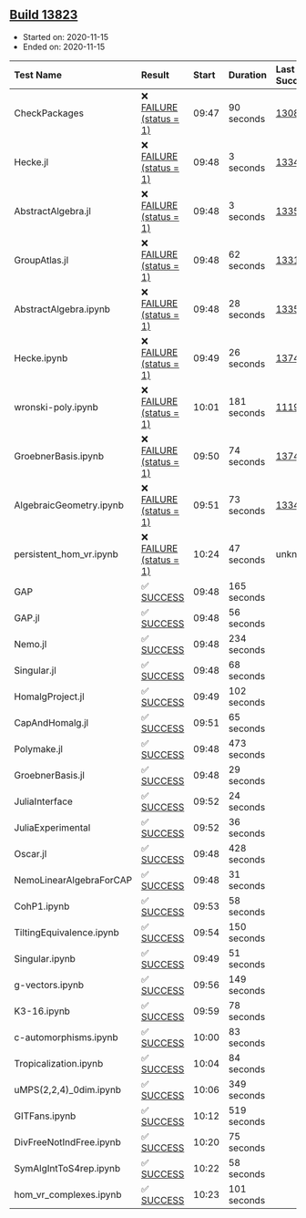 ## [Build 13823](https://oscarci.mathematik.uni-kl.de/job/oscar/13823/)

* Started on: 2020-11-15
* Ended on: 2020-11-15

| Test Name    | Result | Start | Duration | Last Success | First Failure |
|:-------------|:-------|:------|:---------|:-------------|:--------------|
| CheckPackages | ❌ [FAILURE (status = 1)](https://oscarci.mathematik.uni-kl.de/job/oscar/13823/artifact/logs/build-13823/CheckPackages.log) | 09:47 | 90 seconds | [13085](https://oscarci.mathematik.uni-kl.de/job/oscar/13085/) | [13086](https://oscarci.mathematik.uni-kl.de/job/oscar/13086/) |
| Hecke.jl | ❌ [FAILURE (status = 1)](https://oscarci.mathematik.uni-kl.de/job/oscar/13823/artifact/logs/build-13823/Hecke.jl.log) | 09:48 | 3 seconds | [13341](https://oscarci.mathematik.uni-kl.de/job/oscar/13341/) | [13342](https://oscarci.mathematik.uni-kl.de/job/oscar/13342/) |
| AbstractAlgebra.jl | ❌ [FAILURE (status = 1)](https://oscarci.mathematik.uni-kl.de/job/oscar/13823/artifact/logs/build-13823/AbstractAlgebra.jl.log) | 09:48 | 3 seconds | [13355](https://oscarci.mathematik.uni-kl.de/job/oscar/13355/) | [13356](https://oscarci.mathematik.uni-kl.de/job/oscar/13356/) |
| GroupAtlas.jl | ❌ [FAILURE (status = 1)](https://oscarci.mathematik.uni-kl.de/job/oscar/13823/artifact/logs/build-13823/GroupAtlas.jl.log) | 09:48 | 62 seconds | [13311](https://oscarci.mathematik.uni-kl.de/job/oscar/13311/) | [13312](https://oscarci.mathematik.uni-kl.de/job/oscar/13312/) |
| AbstractAlgebra.ipynb | ❌ [FAILURE (status = 1)](https://oscarci.mathematik.uni-kl.de/job/oscar/13823/artifact/logs/build-13823/AbstractAlgebra.ipynb.log) | 09:48 | 28 seconds | [13355](https://oscarci.mathematik.uni-kl.de/job/oscar/13355/) | [13356](https://oscarci.mathematik.uni-kl.de/job/oscar/13356/) |
| Hecke.ipynb | ❌ [FAILURE (status = 1)](https://oscarci.mathematik.uni-kl.de/job/oscar/13823/artifact/logs/build-13823/Hecke.ipynb.log) | 09:49 | 26 seconds | [13749](https://oscarci.mathematik.uni-kl.de/job/oscar/13749/) | [13750](https://oscarci.mathematik.uni-kl.de/job/oscar/13750/) |
| wronski-poly.ipynb | ❌ [FAILURE (status = 1)](https://oscarci.mathematik.uni-kl.de/job/oscar/13823/artifact/logs/build-13823/wronski-poly.ipynb.log) | 10:01 | 181 seconds | [11192](https://oscarci.mathematik.uni-kl.de/job/oscar/11192/) | [11193](https://oscarci.mathematik.uni-kl.de/job/oscar/11193/) |
| GroebnerBasis.ipynb | ❌ [FAILURE (status = 1)](https://oscarci.mathematik.uni-kl.de/job/oscar/13823/artifact/logs/build-13823/GroebnerBasis.ipynb.log) | 09:50 | 74 seconds | [13748](https://oscarci.mathematik.uni-kl.de/job/oscar/13748/) | [13749](https://oscarci.mathematik.uni-kl.de/job/oscar/13749/) |
| AlgebraicGeometry.ipynb | ❌ [FAILURE (status = 1)](https://oscarci.mathematik.uni-kl.de/job/oscar/13823/artifact/logs/build-13823/AlgebraicGeometry.ipynb.log) | 09:51 | 73 seconds | [13341](https://oscarci.mathematik.uni-kl.de/job/oscar/13341/) | [13342](https://oscarci.mathematik.uni-kl.de/job/oscar/13342/) |
| persistent_hom_vr.ipynb | ❌ [FAILURE (status = 1)](https://oscarci.mathematik.uni-kl.de/job/oscar/13823/artifact/logs/build-13823/persistent_hom_vr.ipynb.log) | 10:24 | 47 seconds | unknown | unknown |
| GAP | ✅ [SUCCESS](https://oscarci.mathematik.uni-kl.de/job/oscar/13823/artifact/logs/build-13823/GAP.log) | 09:48 | 165 seconds |  |  |
| GAP.jl | ✅ [SUCCESS](https://oscarci.mathematik.uni-kl.de/job/oscar/13823/artifact/logs/build-13823/GAP.jl.log) | 09:48 | 56 seconds |  |  |
| Nemo.jl | ✅ [SUCCESS](https://oscarci.mathematik.uni-kl.de/job/oscar/13823/artifact/logs/build-13823/Nemo.jl.log) | 09:48 | 234 seconds |  |  |
| Singular.jl | ✅ [SUCCESS](https://oscarci.mathematik.uni-kl.de/job/oscar/13823/artifact/logs/build-13823/Singular.jl.log) | 09:48 | 68 seconds |  |  |
| HomalgProject.jl | ✅ [SUCCESS](https://oscarci.mathematik.uni-kl.de/job/oscar/13823/artifact/logs/build-13823/HomalgProject.jl.log) | 09:49 | 102 seconds |  |  |
| CapAndHomalg.jl | ✅ [SUCCESS](https://oscarci.mathematik.uni-kl.de/job/oscar/13823/artifact/logs/build-13823/CapAndHomalg.jl.log) | 09:51 | 65 seconds |  |  |
| Polymake.jl | ✅ [SUCCESS](https://oscarci.mathematik.uni-kl.de/job/oscar/13823/artifact/logs/build-13823/Polymake.jl.log) | 09:48 | 473 seconds |  |  |
| GroebnerBasis.jl | ✅ [SUCCESS](https://oscarci.mathematik.uni-kl.de/job/oscar/13823/artifact/logs/build-13823/GroebnerBasis.jl.log) | 09:48 | 29 seconds |  |  |
| JuliaInterface | ✅ [SUCCESS](https://oscarci.mathematik.uni-kl.de/job/oscar/13823/artifact/logs/build-13823/JuliaInterface.log) | 09:52 | 24 seconds |  |  |
| JuliaExperimental | ✅ [SUCCESS](https://oscarci.mathematik.uni-kl.de/job/oscar/13823/artifact/logs/build-13823/JuliaExperimental.log) | 09:52 | 36 seconds |  |  |
| Oscar.jl | ✅ [SUCCESS](https://oscarci.mathematik.uni-kl.de/job/oscar/13823/artifact/logs/build-13823/Oscar.jl.log) | 09:48 | 428 seconds |  |  |
| NemoLinearAlgebraForCAP | ✅ [SUCCESS](https://oscarci.mathematik.uni-kl.de/job/oscar/13823/artifact/logs/build-13823/NemoLinearAlgebraForCAP.log) | 09:48 | 31 seconds |  |  |
| CohP1.ipynb | ✅ [SUCCESS](https://oscarci.mathematik.uni-kl.de/job/oscar/13823/artifact/logs/build-13823/CohP1.ipynb.log) | 09:53 | 58 seconds |  |  |
| TiltingEquivalence.ipynb | ✅ [SUCCESS](https://oscarci.mathematik.uni-kl.de/job/oscar/13823/artifact/logs/build-13823/TiltingEquivalence.ipynb.log) | 09:54 | 150 seconds |  |  |
| Singular.ipynb | ✅ [SUCCESS](https://oscarci.mathematik.uni-kl.de/job/oscar/13823/artifact/logs/build-13823/Singular.ipynb.log) | 09:49 | 51 seconds |  |  |
| g-vectors.ipynb | ✅ [SUCCESS](https://oscarci.mathematik.uni-kl.de/job/oscar/13823/artifact/logs/build-13823/g-vectors.ipynb.log) | 09:56 | 149 seconds |  |  |
| K3-16.ipynb | ✅ [SUCCESS](https://oscarci.mathematik.uni-kl.de/job/oscar/13823/artifact/logs/build-13823/K3-16.ipynb.log) | 09:59 | 78 seconds |  |  |
| c-automorphisms.ipynb | ✅ [SUCCESS](https://oscarci.mathematik.uni-kl.de/job/oscar/13823/artifact/logs/build-13823/c-automorphisms.ipynb.log) | 10:00 | 83 seconds |  |  |
| Tropicalization.ipynb | ✅ [SUCCESS](https://oscarci.mathematik.uni-kl.de/job/oscar/13823/artifact/logs/build-13823/Tropicalization.ipynb.log) | 10:04 | 84 seconds |  |  |
| uMPS(2,2,4)_0dim.ipynb | ✅ [SUCCESS](https://oscarci.mathematik.uni-kl.de/job/oscar/13823/artifact/logs/build-13823/uMPS-2-2-4-_0dim.ipynb.log) | 10:06 | 349 seconds |  |  |
| GITFans.ipynb | ✅ [SUCCESS](https://oscarci.mathematik.uni-kl.de/job/oscar/13823/artifact/logs/build-13823/GITFans.ipynb.log) | 10:12 | 519 seconds |  |  |
| DivFreeNotIndFree.ipynb | ✅ [SUCCESS](https://oscarci.mathematik.uni-kl.de/job/oscar/13823/artifact/logs/build-13823/DivFreeNotIndFree.ipynb.log) | 10:20 | 75 seconds |  |  |
| SymAlgIntToS4rep.ipynb | ✅ [SUCCESS](https://oscarci.mathematik.uni-kl.de/job/oscar/13823/artifact/logs/build-13823/SymAlgIntToS4rep.ipynb.log) | 10:22 | 58 seconds |  |  |
| hom_vr_complexes.ipynb | ✅ [SUCCESS](https://oscarci.mathematik.uni-kl.de/job/oscar/13823/artifact/logs/build-13823/hom_vr_complexes.ipynb.log) | 10:23 | 101 seconds |  |  |
